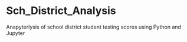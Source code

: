 # Sch_District_Analysis
Anapyterlysis of school district student testing scores using Python and Jupyter
